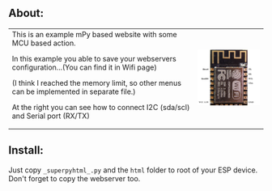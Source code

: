 About:
------
<p><table>
<td>
This is an example mPy based website with some MCU based action. 

In this example you able to save your webservers configuration...(You can find it in Wifi page)

(I think I reached the memory limit, so other menus can be implemented in separate file.)

At the right you can see how to connect I2C (sda/scl) and Serial port (RX/TX)
</td>
<td><img width=250 src="https://github.com/tothpalistvan/micropython-webserver/blob/main/img/ESP12F.jpg" alt="ESP-12F Pinout"/></td>
</table></p>

Install:
--------
Just copy `_superpyhtml_.py` and the `html` folder to root of your ESP device. Don't forget to copy the webserver too.
